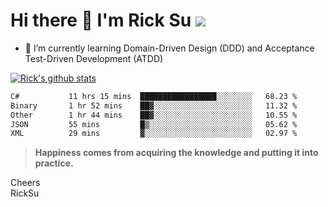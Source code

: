 # Hi there 👋 I'm Rick Su ![](https://komarev.com/ghpvc/?username=ricksu978)
<!--
**ricksu978/ricksu978** is a ✨ _special_ ✨ repository because its `README.md` (this file) appears on your GitHub profile.

Here are some ideas to get you started:

- 🔭 I’m currently working on ...
-->
- 🌱 I’m currently learning Domain-Driven Design (DDD) and Acceptance Test-Driven Development (ATDD)
<!--
- 👯 I’m looking to collaborate on ...
- 🤔 I’m looking for help with ...
- 💬 Ask me about ...
- 📫 How to reach me: ...
- 😄 Pronouns: ...
- ⚡ Fun fact: ...
-->
[![Rick's github stats](https://github-readme-stats.vercel.app/api?username=ricksu978&theme=dark)](https://github.com/ricksu978/ricksu978)

<!--START_SECTION:waka-->

```txt
C#           11 hrs 15 mins  █████████████████░░░░░░░░   68.23 %
Binary       1 hr 52 mins    ██▓░░░░░░░░░░░░░░░░░░░░░░   11.32 %
Other        1 hr 44 mins    ██▓░░░░░░░░░░░░░░░░░░░░░░   10.55 %
JSON         55 mins         █▒░░░░░░░░░░░░░░░░░░░░░░░   05.62 %
XML          29 mins         ▓░░░░░░░░░░░░░░░░░░░░░░░░   02.97 %
```

<!--END_SECTION:waka-->

> **Happiness comes from acquiring the knowledge and putting it into practice.**

Cheers  
RickSu 
